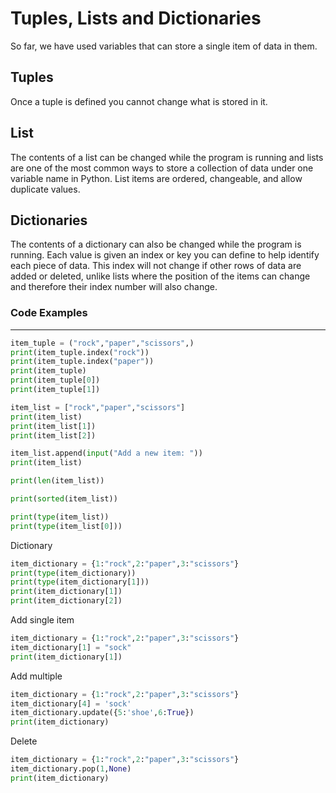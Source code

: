 # Tuples, Lists and Dictionaries
So far, we have used variables that can store a single item of data in them.

## Tuples
Once a tuple is defined you cannot change what is stored in it.

## List 
The contents of a list can be changed while the program is running and lists are one of
the most common ways to store a collection of data under one variable name in Python. List items are ordered, changeable, and allow duplicate values.

## Dictionaries
The contents of a dictionary can also be changed while the program is running. Each
value is given an index or key you can define to help identify each piece of data. This index
will not change if other rows of data are added or deleted, unlike lists where the position of
the items can change and therefore their index number will also change.


### Code Examples
---
```python
item_tuple = ("rock","paper","scissors",)
print(item_tuple.index("rock"))
print(item_tuple.index("paper"))
print(item_tuple)
print(item_tuple[0])
print(item_tuple[1])
```
```python
item_list = ["rock","paper","scissors"]
print(item_list)
print(item_list[1])
print(item_list[2])
```
```python
item_list.append(input("Add a new item: "))
print(item_list)
```
```python
print(len(item_list))
```
```python
print(sorted(item_list))
```
```python
print(type(item_list))
print(type(item_list[0]))
```
Dictionary
```python
item_dictionary = {1:"rock",2:"paper",3:"scissors"}
print(type(item_dictionary))
print(type(item_dictionary[1]))
print(item_dictionary[1])
print(item_dictionary[2])
```
Add single item
```python
item_dictionary = {1:"rock",2:"paper",3:"scissors"}
item_dictionary[1] = "sock"
print(item_dictionary[1])
```
Add multiple
```python
item_dictionary = {1:"rock",2:"paper",3:"scissors"}
item_dictionary[4] = 'sock'
item_dictionary.update({5:'shoe',6:True})
print(item_dictionary)
```
Delete
```python
item_dictionary = {1:"rock",2:"paper",3:"scissors"}
item_dictionary.pop(1,None)
print(item_dictionary)
```